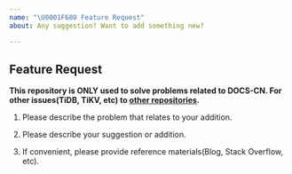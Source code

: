 ```yaml
---
name: "\U0001F680 Feature Request"
about: Any suggestion? Want to add something new?

---
```


## Feature Request


**This repository is ONLY used to solve problems related to DOCS-CN.
For other issues(TiDB, TiKV, etc) to [other repositories](https://github.com/pingcap/).**
<!-- 本仓库仅用于解决与中文文档相关的问题，
其他方面问题(如TiDB、TiKV等)请移步其他[有关仓库](https://github.com/pingcap/) -->

1. Please describe the problem that relates to your addition.
<!-- 1. 提出的扩充文档部分，是因为你遇到了相关问题吗？如果是，请描述一下你所遇到的问题。-->


2. Please describe your suggestion or addition.
<!-- 2. 描述你想要扩充的方面或你的建议。-->


3. If convenient, please provide reference materials(Blog, Stack Overflow, etc).
<!-- 3. 如果方便的话，请提供一些参考资料(如你遇到的博客、搜索到的资料等)。-->



